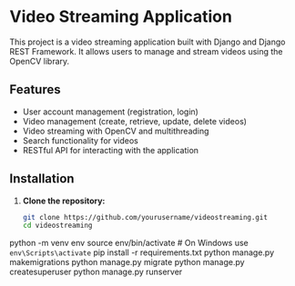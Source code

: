 # Video Streaming Application

This project is a video streaming application built with Django and Django REST Framework. It allows users to manage and stream videos using the OpenCV library.

## Features

- User account management (registration, login)
- Video management (create, retrieve, update, delete videos)
- Video streaming with OpenCV and multithreading
- Search functionality for videos
- RESTful API for interacting with the application

## Installation

1. **Clone the repository:**

   ```bash
   git clone https://github.com/yourusername/videostreaming.git
   cd videostreaming
python -m venv env
source env/bin/activate  # On Windows use `env\Scripts\activate`
pip install -r requirements.txt
python manage.py makemigrations
python manage.py migrate
python manage.py createsuperuser
python manage.py runserver
